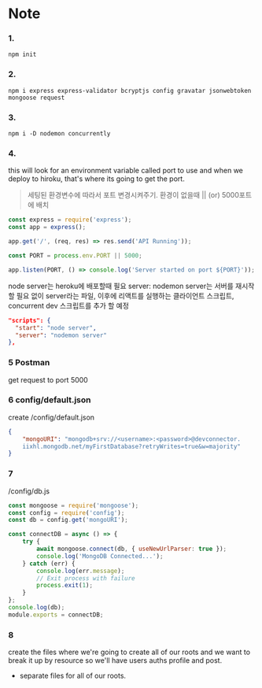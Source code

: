 # Note

### 1.

```shell
npm init
```

### 2.

```shell
npm i express express-validator bcryptjs config gravatar jsonwebtoken mongoose request
```

### 3.

```shell
npm i -D nodemon concurrently
```

### 4.

this will look for an environment variable called port to use and when we deploy to hiroku, that's where its going to get the port.

> 세팅된 환경변수에 따라서 포트 변경시켜주기. 환경이 없을때 || (or) 5000포트에 배치

```javascript
const express = require('express');
const app = express();

app.get('/', (req, res) => res.send('API Running'));

const PORT = process.env.PORT || 5000;

app.listen(PORT, () => console.log('Server started on port ${PORT}'));
```

node server는 heroku에 배포할때 필요
server: nodemon server는 서버를 재시작할 필요 없이 server라는 파일,
이후에 리액트를 실행하는 클라이언트 스크립트, concurrent dev 스크립트를 추가 할 예정

```json
"scripts": {
  "start": "node server",
  "server": "nodemon server"
},
```

### 5 Postman

get request to port 5000

### 6 config/default.json

create /config/default.json

```json
{
    "mongoURI": "mongodb+srv://<username>:<password>@devconnector.
    iixhl.mongodb.net/myFirstDatabase?retryWrites=true&w=majority"
}
```

### 7

/config/db.js

```javascript
const mongoose = require('mongoose');
const config = require('config');
const db = config.get('mongoURI');

const connectDB = async () => {
	try {
		await mongoose.connect(db, { useNewUrlParser: true });
		console.log('MongoDB Connected...');
	} catch (err) {
		console.log(err.message);
		// Exit process with failure
		process.exit(1);
	}
};
console.log(db);
module.exports = connectDB;
```

### 8

create the files where we're going to create all of our roots and we want to break it up by resource so we'll have users auths profile and post.

- separate files for all of our roots.
